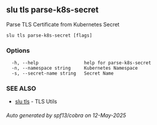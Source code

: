 ## slu tls parse-k8s-secret

Parse TLS Certificate from Kubernetes Secret

```
slu tls parse-k8s-secret [flags]
```

### Options

```
  -h, --help                 help for parse-k8s-secret
  -n, --namespace string     Kubernetes Namespace
  -s, --secret-name string   Secret Name
```

### SEE ALSO

* [slu tls](slu_tls.md)	 - TLS Utils

###### Auto generated by spf13/cobra on 12-May-2025
